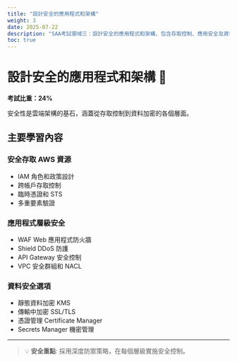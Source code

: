 ```yaml
---
title: "設計安全的應用程式和架構"  
weight: 3
date: 2025-07-22
description: "SAA考試領域三：設計安全的應用程式和架構，包含存取控制、應用安全及資料保護。"
toc: true
---
```


# 設計安全的應用程式和架構 🔐

**考試比重：24%**

安全性是雲端架構的基石，涵蓋從存取控制到資料加密的各個層面。

## 主要學習內容

### 安全存取 AWS 資源
- IAM 角色和政策設計
- 跨帳戶存取控制
- 臨時憑證和 STS
- 多重要素驗證

### 應用程式層級安全
- WAF Web 應用程式防火牆
- Shield DDoS 防護
- API Gateway 安全控制
- VPC 安全群組和 NACL

### 資料安全選項
- 靜態資料加密 KMS
- 傳輸中加密 SSL/TLS
- 憑證管理 Certificate Manager
- Secrets Manager 機密管理

---

> 💡 **安全重點**: 採用深度防禦策略，在每個層級實施安全控制。
